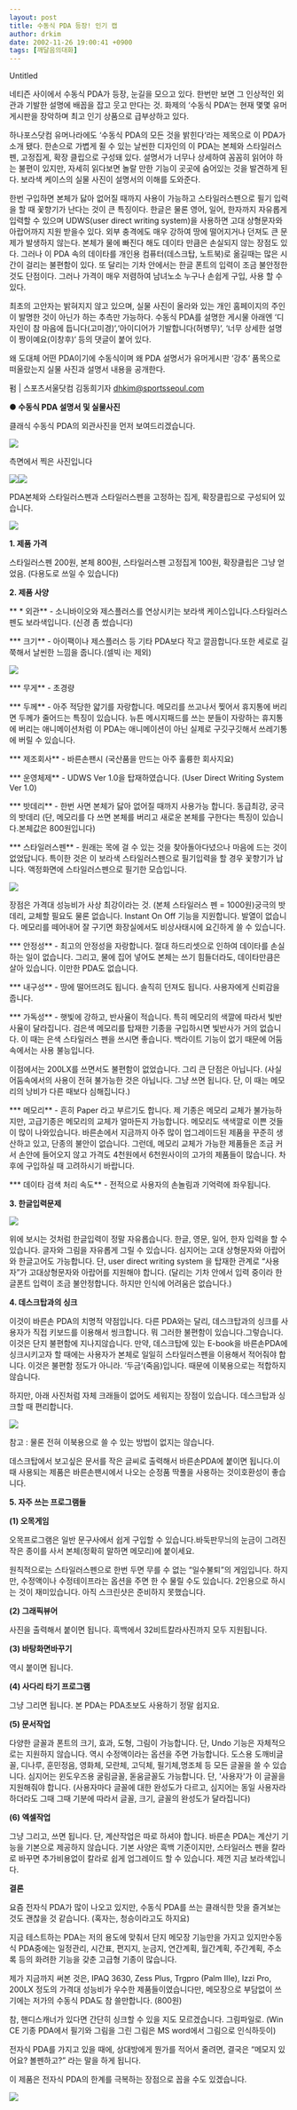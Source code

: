 ```yaml
---
layout: post
title: 수동식 PDA 등장! 인기 캡
author: drkim
date: 2002-11-26 19:00:41 +0900
tags: [깨달음의대화]
---
```

 Untitled 

네티즌 사이에서 수동식 PDA가 등장, 눈길을 모으고 있다. 한번만 보면 그 인상적인 외관과 기발한 설명에 배꼽을 잡고 웃고 만다는 것. 화제의 ‘수동식 PDA‘는 현재 몇몇 유머게시판을 장악하며 최고 인기 상품으로 급부상하고 있다.    
   
하나포스닷컴 유머나라에도 ‘수동식 PDA의 모든 것을 밝힌다‘라는 제목으로 이 PDA가 소개 됐다. 한손으로 가볍게 쥘 수 있는 날씬한 디자인의 이 PDA는 본체와 스타일러스펜, 고정집게, 확장 클립으로 구성돼 있다. 설명서가 너무나 상세하여 꼼꼼히 읽어야 하는 불편이 있지만, 자세히 읽다보면 놀랄 만한 기능이 곳곳에 숨어있는 것을 발견하게 된다. 보라색 케이스의 실물 사진이 설명서의 이해를 도와준다.    
   
한번 구입하면 본체가 닳아 없어질 때까지 사용이 가능하고 스타일러스펜으로 필기 입력을 할 때 꽃향기가 난다는 것이 큰 특징이다. 한글은 물론 영어, 일어, 한자까지 자유롭게 입력할 수 있으며 UDWS(user direct writing system)을 사용하면 고대 상형문자와 아랍어까지 지원 받을수 있다. 외부 충격에도 매우 강하여 땅에 떨어지거나 던져도 큰 문제가 발생하지 않는다. 본체가 물에 빠진다 해도 데이타 만큼은 손실되지 않는 장점도 있다. 그러나 이 PDA 속의 데이타를 개인용 컴퓨터(데스크탑, 노트북)로 옮길때는 많은 시간이 걸리는 불편함이 있다. 또 달리는 기차 안에서는 한글 폰트의 입력이 조금 불안정한 것도 단점이다. 그러나 가격이 매우 저렴하여 남녀노소 누구나 손쉽게 구입, 사용 할 수 있다.   
   
최초의 고안자는 밝혀지지 않고 있으며, 실물 사진이 올라와 있는 개인 홈페이지의 주인이 발명한 것이 아닌가 하는 추측만 가능하다. 수동식 PDA를 설명한 게시물 아래엔 ‘디자인이 참 마음에 듭니다(고미경)‘,‘아이디어가 기발합니다(허병무)‘, ‘너무 상세한 설명이 짱이예요(이창후)‘ 등의 댓글이 붙어 있다.    
   
왜 도대체 어떤 PDA이기에 수동식이며 왜 PDA 설명서가 유머게시판 ‘강추‘ 품목으로 떠올랐는지 실물 사진과 설명서 내용을 공개한다.    
   
펌 | 스포츠서울닷컴 김동희기자 dhkim@sportsseoul.com   
   
**● 수동식 PDA 설명서 및 실물사진**    
   
클래식 수동식 PDA의 외관사진을 먼저 보여드리겠습니다.   



  
![](http://www.sportsseoul.com/article/2002/1127/photo/1127ea501.jpg)

   
측면에서 찍은 사진입니다 
  
![](http://www.sportsseoul.com/article/2002/1127/photo/1127ea502.jpg)![](http://www.sportsseoul.com/article/2002/1127/photo/1127ea503.jpg)

   
   
PDA본체와 스타일러스펜과 스타일러스펜을 고정하는 집게, 확장클립으로 구성되어 있습니다.   
   

  
![](http://www.sportsseoul.com/article/2002/1127/photo/1127ea504.jpg)  


**1. 제품 가격** 
  
   
스타일러스펜 200원, 본체 800원, 스타일러스펜 고정집게 100원, 확장클립은 그냥 얻었음. (다용도로 쓰일 수 있습니다)   
   
**2. 제품 사양**    
  

** * 외관** - 소니바이오와 제스플러스를 연상시키는 보라색 케이스입니다.스타일러스 펜도 보라색입니다. (신경 좀 썼습니다)   
  
 *** 크기** - 아이팩이나 제스플러스 등 기타 PDA보다 작고 깔끔합니다.또한 세로로 길쭉해서 날씬한 느낌을 줍니다.(셀빅 i는 제외)   
   

  
![](http://www.sportsseoul.com/article/2002/1127/photo/1127ea505.jpg)

  
 *** 무게** - 초경량   
  
 *** 두께** - 아주 적당한 얇기를 자랑합니다. 메모리를 쓰고나서 찢어서 휴지통에 버리면 두께가 줄어드는 특징이 있습니다. 뉴튼 메시지패드를 쓰는 분들이 자랑하는 휴지통에 버리는 애니메이션처럼 이 PDA는 애니메이션이 아닌 실제로 구깃구깃해서 쓰레기통에 버릴 수 있습니다.    
  
 *** 제조회사** - 바른손팬시 (국산품을 만드는 아주 훌륭한 회사지요)   
  
 *** 운영체제** - UDWS Ver 1.0을 탑재하였습니다. (User Direct Writing System Ver 1.0)   
  
 *** 밧데리** - 한번 사면 본체가 닳아 없어질 때까지 사용가능 합니다. 동급최강, 궁극의 밧데리 (단, 메모리를 다 쓰면 본체를 버리고 새로운 본체를 구한다는 특징이 있습니다.본체값은 800원입니다)
  
  
 *** 스타일러스펜** - 원래는 목에 걸 수 있는 것을 찾아돌아다녔으나 마음에 드는 것이 없었답니다. 특이한 것은 이 보라색 스타일러스펜으로 필기입력을 할 경우 꽃향기가 납니다. 액정화면에 스타일러스펜으로 필기한 모습입니다.   
   

  
 ![](http://www.sportsseoul.com/article/2002/1127/photo/1127ea506.jpg)  


장점은 가격대 성능비가 사상 최강이라는 것. (본체 스타일러스 펜 = 1000원)궁극의 밧데리, 교체할 필요도 물론 없습니다. Instant On Off 기능을 지원합니다. 발열이 없습니다. 메모리를 떼어내어 잘 구기면 화장실에서도 비상사태시에 요긴하게 쓸 수 있습니다.   
   
*** 안정성** - 최고의 안정성을 자랑합니다. 절대 하드리셋으로 인하여 데이타를 손실하는 일이 없습니다. 그리고, 물에 집어 넣어도 본체는 쓰기 힘들더라도, 데이타만큼은 살아 있습니다. 이만한 PDA도 없습니다.   
   
*** 내구성** - 땅에 떨어뜨려도 됩니다. 솔직히 던져도 됩니다. 사용자에게 신뢰감을 줍니다.   
   
*** 가독성** - 햇빛에 강하고, 반사율이 적습니다. 특히 메모리의 색깔에 따라서 빛반사율이 달라집니다. 검은색 메모리를 탑재한 기종을 구입하시면 빛반사가 거의 없습니다. 이 때는 은색 스타일러스 펜을 쓰시면 좋습니다. 백라이트 기능이 없기 때문에 어둠속에서는 사용 불능입니다.
  
   
이점에서는 200LX를 쓰면서도 불편함이 없었습니다. 그리 큰 단점은 아닙니다. (사실 어둠속에서의 사용이 전혀 불가능한 것은 아닙니다. 그냥 쓰면 됩니다. 단, 이 때는 메모리의 낭비가 다른 때보다 심해집니다.)   
   
*** 메모리** - 흔히 Paper 라고 부르기도 합니다. 제 기종은 메모리 교체가 불가능하지만, 고급기종은 메모리의 교체가 얼마든지 가능합니다. 메모리도 색색깔로 이쁜 것들이 많이 나와있습니다. 바른손에서 지금까지 아주 많이 업그레이드된 제품을 꾸준히 생산하고 있고, 단종의 불안이 없습니다. 그런데, 메모리 교체가 가능한 제품들은 조금 커서 손안에 들어오지 않고 가격도 4천원에서 6천원사이의 고가의 제품들이 많습니다. 차후에 구입하실 때 고려하시기 바랍니다.   
   
*** 데이타 검색 처리 속도** - 전적으로 사용자의 손놀림과 기억력에 좌우됩니다.   
   
**3. 한글입력문제**   
   

  
![](http://www.sportsseoul.com/article/2002/1127/photo/1127ea507.jpg)

위에 보시는 것처럼 한글입력이 정말 자유롭습니다. 한글, 영문, 일어, 한자 입력을 할 수 있습니다. 글자와 그림을 자유롭게 그릴 수 있습니다. 심지어는 고대 상형문자와 아랍어와 한글고어도 가능합니다. 단, user direct writing system 을 탑재한 관계로 “사용자”가 고대상형문자와 아랍어를 지원해야 합니다. (달리는 기차 안에서 입력 중이라 한글폰트 입력이 조금 불안정합니다. 하지만 인식에 어려움은 없습니다.)   
   
**4. 데스크탑과의 싱크**   
   
이것이 바른손 PDA의 치명적 약점입니다. 다른 PDA와는 달리, 데스크탑과의 싱크를 사용자가 직접 키보드를 이용해서 씽크합니다. 뭐 그러한 불편함이 있습니다.그렇습니다. 이것은 단지 불편함에 지나지않습니다. 만약, 데스크탑에 있는 E-book을 바른손PDA에 싱크시키고자 할 때에는 사용자가 본체로 일일히 스타일러스펜을 이용해서 적어줘야 합니다. 이것은 불편함 정도가 아니라. ‘두금‘(죽음)입니다. 때문에 이북용으로는 적합하지 않습니다.   
   
하지만, 아래 사진처럼 자체 크래들이 없어도 세워지는 장점이 있습니다. 데스크탑과 싱크할 때 편리합니다.   
   

  
 ![](http://www.sportsseoul.com/article/2002/1127/photo/1127ea508.jpg)  


참고 : 물론 전혀 이북용으로 쓸 수 있는 방법이 없지는 않습니다.   
   
데스크탑에서 보고싶은 문서를 작은 글씨로 출력해서 바른손PDA에 붙이면 됩니다.이 때 사용되는 제품은 바른손팬시에서 나오는 순정품 딱풀을 사용하는 것이호환성이 좋습니다.   
   
**5. 자주 쓰는 프로그램들**   
   
**(1) 오목게임**   
   
오목프로그램은 일반 문구사에서 쉽게 구입할 수 있습니다.바둑판무늬의 눈금이 그려진 작은 종이를 사서 본체(정확히 말하면 메모리)에 붙이세요.   
   
원칙적으로는 스타일러스펜으로 한번 두면 무를 수 없는 “일수불퇴”의 게임입니다. 하지만, 수정액이나 수정테이프라는 옵션을 주면 한 수 물릴 수도 있습니다. 2인용으로 하시는 것이 재미있습니다. 아직 스크린샷은 준비하지 못했습니다.   
   
**(2) 그래픽뷰어**   
   
사진을 출력해서 붙이면 됩니다. 흑백에서 32비트칼라사진까지 모두 지원됩니다.   
   
**(3) 바탕화면바꾸기**   
   
역시 붙이면 됩니다.   
   
**(4) 사다리 타기 프로그램**   
   
그냥 그리면 됩니다. 본 PDA는 PDA초보도 사용하기 정말 쉽지요.   
   
**(5) 문서작업**   
   
다양한 글꼴과 폰트의 크기, 효과, 도형, 그림이 가능합니다. 단, Undo 기능은 자체적으로는 지원하지 않습니다. 역시 수정액이라는 옵션을 주면 가능합니다. 도스용 도깨비글꼴, 디나루, 훈민정음, 영화체, 모란체, 고딕체, 필기체,명조체 등 모든 글꼴을 쓸 수 있습니다. 심지어는 윈도우즈용 굴림글꼴, 돋움글꼴도 가능합니다. 단, '사용자'가 이 글꼴을 지원해줘야 합니다. (사용자마다 글꼴에 대한 완성도가 다르고, 심지어는 동일 사용자라하더라도 그때 그때 기분에 따라서 글꼴, 크기, 글꼴의 완성도가 달라집니다)   
   
**(6) 엑셀작업**   
   
그냥 그리고, 쓰면 됩니다. 단, 계산작업은 따로 하셔야 합니다. 바른손 PDA는 계산기 기능을 기본으로 제공하지 않습니다. 기본 사양은 흑백 기준이지만, 스타일러스 펜을 칼라로 바꾸면 추가비용없이 칼라로 쉽게 업그레이드 할 수 있습니다. 제껀 지금 보라색입니다.   
   
**결론**
  
   
요즘 전자식 PDA가 많이 나오고 있지만, 수동식 PDA를 쓰는 클래식한 맛을 즐겨보는 것도 괜찮을 것 같습니다. (혹자는, 청승이라고도 하지요)   
   
지금 테스트하는 PDA는 저의 용도에 맞춰서 단지 메모장 기능만을 가지고 있지만수동식 PDA중에는 일정관리, 시간표, 편지지, 눈금지, 연간계획, 월간계획, 주간계획, 주소록 등의 화려한 기능을 갖춘 고급형 기종이 많습니다.   
   
제가 지금까지 써본 것은, IPAQ 3630, Zess Plus, Trgpro (Palm IIIe), Izzi Pro, 200LX 정도의 가격대 성능비가 우수한 제품들이였습니다만, 메모장으로 부담없이 쓰기에는 저가의 수동식 PDA도 참 쓸만합니다. (800원)   
   
참, 핸디스캐너가 있다면 간단히 싱크할 수 있을 지도 모르겠습니다. 그림파일로. (Win CE 기종 PDA에서 필기와 그림을 그린 그림은 MS word에서 그림으로 인식하듯이)   
   
전자식 PDA를 가지고 있을 때에, 상대방에게 뭔가를 적어서 줄려면, 결국은 “메모지 있어요? 볼펜하고?” 라는 말을 하게 됩니다.
  
   
이 제품은 전자식 PDA의 한계를 극복하는 장점으로 꼽을 수도 있겠습니다.  


![](http://www.sportsseoul.com/article/2002/1127/photo/1127ea509.jpg)
